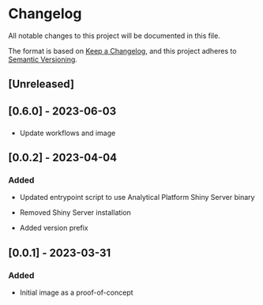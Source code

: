 <!-- markdownlint-disable MD003 -->
# Changelog

All notable changes to this project will be documented in this file.

The format is based on [Keep a Changelog](https://keepachangelog.com/en/1.0.0/),
and this project adheres to [Semantic Versioning](https://semver.org/spec/v2.0.0.html).

## [Unreleased]

## [0.6.0] - 2023-06-03

###

- Update workflows and image

## [0.0.2] - 2023-04-04

### Added

- Updated entrypoint script to use Analytical Platform Shiny Server binary

- Removed Shiny Server installation

- Added version prefix

## [0.0.1] - 2023-03-31

### Added

- Initial image as a proof-of-concept
